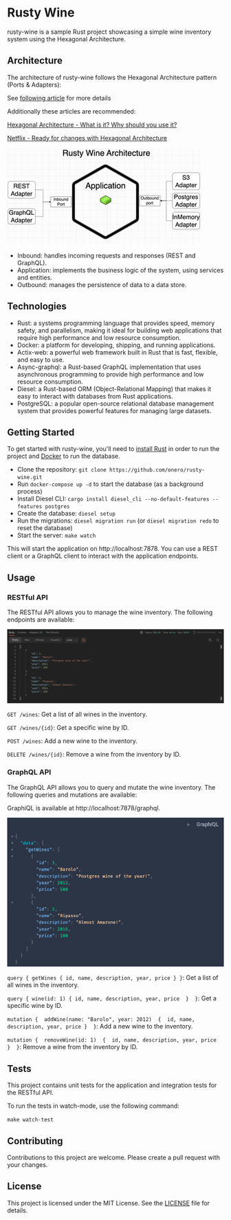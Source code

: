 # Rusty Wine
rusty-wine is a sample Rust project showcasing a simple wine inventory system using the Hexagonal Architecture.

## Architecture
The architecture of rusty-wine follows the Hexagonal Architecture pattern (Ports & Adapters):

See [following article](https://en.wikipedia.org/wiki/Hexagonal_architecture_(software)#:~:text=The%20hexagonal%20architecture%2C%20or%20ports,means%20of%20ports%20and%20adapters.) for more details

Additionally these articles are recommended:

[Hexagonal Architecture - What is it? Why should you use it?](https://www.happycoders.eu/software-craftsmanship/hexagonal-architecture/)

[Netflix - Ready for changes with Hexagonal Architecture](https://netflixtechblog.com/ready-for-changes-with-hexagonal-architecture-b315ec967749)


![Architecture](img/architecture.png)

- Inbound: handles incoming requests and responses (REST and GraphQL).
- Application: implements the business logic of the system, using services and entities.
- Outbound: manages the persistence of data to a data store.

## Technologies
- Rust: a systems programming language that provides speed, memory safety, and parallelism, making it ideal for building web applications that require high performance and low resource consumption.
- Docker: a platform for developing, shipping, and running applications.
- Actix-web: a powerful web framework built in Rust that is fast, flexible, and easy to use.
- Async-graphql: a Rust-based GraphQL implementation that uses asynchronous programming to provide high performance and low resource consumption.
- Diesel: a Rust-based ORM (Object-Relational Mapping) that makes it easy to interact with databases from Rust applications.
- PostgreSQL: a popular open-source relational database management system that provides powerful features for managing large datasets.

## Getting Started
To get started with rusty-wine, you'll need to [install Rust](https://www.rust-lang.org/tools/install) in order to run the project and [Docker](https://docs.docker.com/get-docker/) to run the database.

- Clone the repository: ```git clone https://github.com/onero/rusty-wine.git```
- Run ```docker-compose up -d``` to start the database (as a background process)
- Install Diesel CLI: ```cargo install diesel_cli --no-default-features --features postgres```
- Create the database: ```diesel setup```
- Run the migrations: ```diesel migration run``` (or ```diesel migration redo``` to reset the database)
- Start the server: ```make watch```

This will start the application on http://localhost:7878. 
You can use a REST client or a GraphQL client to interact with the application endpoints.

## Usage
### RESTful API
The RESTful API allows you to manage the wine inventory. The following endpoints are available:

![getWines-rest](img/getWines-rest.png)

`GET /wines`: Get a list of all wines in the inventory.

`GET /wines/{id}`: Get a specific wine by ID.

`POST /wines`: Add a new wine to the inventory.

`DELETE /wines/{id}`: Remove a wine from the inventory by ID.

### GraphQL API
The GraphQL API allows you to query and mutate the wine inventory. The following queries and mutations are available:

GraphiQL is available at http://localhost:7878/graphql.

![getWines-graphql](img/getWines-graphiql.png)

`query {
getWines {
id,
name,
description,
year,
price
}
}`: Get a list of all wines in the inventory.

`query { wine(id: 1) { id,
name,
description,
year,
price 
} 
}`: Get a specific wine by ID.

`mutation { 
addWine(name: "Barolo", year: 2012) 
{ 
id,
name,
description,
year,
price
} 
}`: Add a new wine to the inventory.

`mutation { 
removeWine(id: 1) 
{ 
id,
name,
description,
year,
price 
} 
}`: Remove a wine from the inventory by ID.

## Tests
This project contains unit tests for the application and integration tests for the RESTful API.

To run the tests in watch-mode, use the following command:

```make watch-test```

## Contributing
Contributions to this project are welcome. Please create a pull request with your changes.

## License
This project is licensed under the MIT License. See the [LICENSE](LICENSE) file for details.